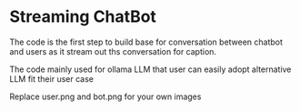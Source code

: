 # Streaming ChatBot

The code is the first step to build base for conversation between chatbot and users as it stream out ths conversation for caption.

The code mainly used for ollama LLM that user can easily adopt alternative LLM fit their user case

Replace user.png and bot.png for your own images
